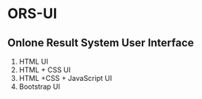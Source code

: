 # ORS-UI  
## Onlone Result System User Interface
1. HTML UI
1. HTML + CSS UI
1. HTML +CSS + JavaScript UI
1. Bootstrap UI
